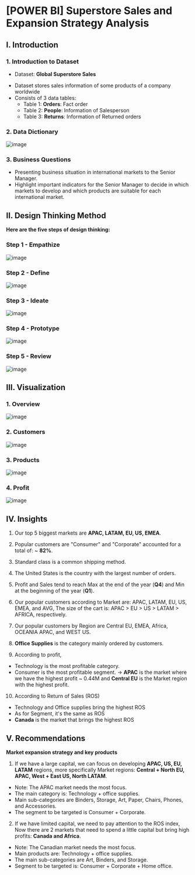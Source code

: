 # [POWER BI] Superstore Sales and Expansion Strategy Analysis 
## I. Introduction
### 1. Introduction to Dataset
* Dataset: **Global Superstore Sales**
- Dataset stores sales information of some products of a company worldwide
- Consists of 3 data tables:
  - Table 1: **Orders**: Fact order
  - Table 2: **People**: Information of Salesperson
  - Table 3: **Returns**: Information of Returned orders
### 2. Data Dictionary
![image](https://user-images.githubusercontent.com/101726623/235484439-cc348e38-5a4b-48a5-aee0-ad5de3ea35ee.png)

### 3. Business Questions
- Presenting business situation in international markets to the Senior Manager.
- Highlight important indicators for the Senior Manager to decide in which markets to develop and which products are suitable for each international market.
## II. Design Thinking Method
**Here are the five steps of design thinking:**
### Step 1 - Empathize
![image](https://user-images.githubusercontent.com/101726623/235493835-edca68d7-d0b1-4f1c-9ca7-1d7da3e30ac8.png) 

### Step 2 - Define
![image](https://user-images.githubusercontent.com/101726623/235493010-91e6a488-f9b2-4570-9837-b7e945f9fc72.png)

### Step 3 - Ideate
![image](https://user-images.githubusercontent.com/101726623/235493072-e52069eb-196d-40d6-8191-0f116fc00249.png)

### Step 4 - Prototype
![image](https://user-images.githubusercontent.com/101726623/235493217-979bea4d-019b-414e-a94b-f1794b95eccf.png)

### Step 5 - Review
![image](https://user-images.githubusercontent.com/101726623/235493257-a4fff02c-da02-4e4c-87bf-62b454905e67.png)

## III. Visualization
### 1. Overview
![image](https://user-images.githubusercontent.com/101726623/235497110-a732bd29-f481-457b-9021-e968080ab67e.png)

### 2. Customers
![image](https://user-images.githubusercontent.com/101726623/235497166-ca401479-7edb-4cf0-9b7a-d40099037922.png)

### 3. Products
![image](https://user-images.githubusercontent.com/101726623/235497264-43237888-b261-4531-9d93-0922cd2261ad.png)

### 4. Profit
![image](https://user-images.githubusercontent.com/101726623/235497321-196e669a-c4c0-4317-810c-bd368e432e52.png)

## IV. Insights
1. Our top 5 biggest markets are **APAC, LATAM, EU, US, EMEA**.

2. Popular customers are "Consumer" and "Corporate" accounted for a total of: ~ **82%**.

3. Standard class is a common shipping method.

4. The United States is the country with the largest number of orders.

5. Profit and Sales tend to reach Max at the end of the year (**Q4**) and Min at the beginning of the year (**Q1**).

6. Our popular customers according to Market are: APAC, LATAM, EU, US, EMEA, and AVG, The size of the cart is: APAC > EU > US > LATAM > AFRICA, respectively.

7. Our popular customers by Region are Central EU, EMEA, Africa, OCEANIA APAC, and WEST US.

8. **Office Supplies** is the category mainly ordered by customers.

9. According to profit,
* Technology is the most profitable category.
* Consumer is the most profitable segment.
→ **APAC** is the market where we have the highest profit ~ 0.44M and **Central EU** is the Market region with the highest profit.

10. According to Return of Sales (ROS)
* Technology and Office supplies bring the highest ROS
* As for Segment, it's the same as ROS
* **Canada** is the market that brings the highest ROS

## V. Recommendations
**Market expansion strategy and key products**

1. If we have a large capital, we can focus on developing **APAC, US, EU, LATAM** regions, more specifically Market regions: **Central + North EU, APAC, West + East US, North LATAM**.
* Note: The APAC market needs the most focus.
* The main category is: Technology + office supplies.
* Main sub-categories are Binders, Storage, Art, Paper, Chairs, Phones, and Accessories. 
* The segment to be targeted is Consumer + Corporate.

2. If we have limited capital, we need to pay attention to the ROS index, Now there are 2 markets that need to spend a little capital but bring high profits: **Canada and Africa**.
* Note: The Canadian market needs the most focus.
* Main products are: Technology + office supplies.
* The main sub-categories are Art, Binders, and Storage. 
* Segment to be targeted is: Consumer + Corporate + Home office.
